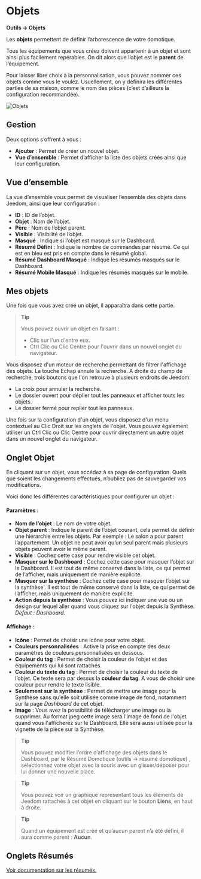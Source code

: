 # Objets
**Outils → Objets**

Les **objets** permettent de définir l’arborescence de votre domotique.

Tous les équipements que vous créez doivent appartenir à un objet et sont ainsi plus facilement repérables. On dit alors que l’objet est le **parent** de l’équipement.

Pour laisser libre choix à la personnalisation, vous pouvez nommer ces objets comme vous le voulez. Usuellement, on y définira les différentes parties de sa maison, comme le nom des pièces (c’est d’ailleurs la configuration recommandée).

![Objets](./images/object_intro.gif)

## Gestion

Deux options s’offrent à vous :
- **Ajouter** : Permet de créer un nouvel objet.
- **Vue d’ensemble** : Permet d’afficher la liste des objets créés ainsi que leur configuration.

## Vue d’ensemble

La vue d’ensemble vous permet de visualiser l’ensemble des objets dans Jeedom, ainsi que leur configuration :

- **ID** : ID de l’objet.
- **Objet** : Nom de l’objet.
- **Père** : Nom de l’objet parent.
- **Visible** : Visibilité de l’objet.
- **Masqué** : Indique si l’objet est masqué sur le Dashboard.
- **Résumé Défini** : Indique le nombre de commandes par résumé. Ce qui est en bleu est pris en compte dans le résumé global.
- **Résumé Dashboard Masqué** : Indique les résumés masqués sur le Dashboard.
- **Résumé Mobile Masqué** : Indique les résumés masqués sur le mobile.

## Mes objets

Une fois que vous avez créé un objet, il apparaîtra dans cette partie.

> **Tip**
>
> Vous pouvez ouvrir un objet en faisant :
> - Clic sur l'un d'entre eux.
> - Ctrl Clic ou Clic Centre pour l'ouvrir dans un nouvel onglet du navigateur.

Vous disposez d'un moteur de recherche permettant de filtrer l'affichage des objets. La touche Echap annule la recherche.
A droite du champ de recherche, trois boutons que l'on retrouve à plusieurs endroits de Jeedom:

- La croix pour annuler la recherche.
- Le dossier ouvert pour déplier tout les panneaux et afficher touts les objets.
- Le dossier fermé pour replier tout les panneaux.

Une fois sur la configuration d'un objet, vous disposez d'un menu contextuel au Clic Droit sur les onglets de l'objet. Vous pouvez également utiliser un Ctrl Clic ou Clic Centre pour ouvrir directement un autre objet dans un nouvel onglet du navigateur.

## Onglet Objet

En cliquant sur un objet, vous accédez à sa page de configuration. Quels que soient les changements effectués, n’oubliez pas de sauvegarder vos modifications.

Voici donc les différentes caractéristiques pour configurer un objet :

#### Paramètres :

- **Nom de l’objet** : Le nom de votre objet.
- **Objet parent** : Indique le parent de l’objet courant, cela permet de définir une hiérarchie entre les objets. Par exemple : Le salon a pour parent l’appartement. Un objet ne peut avoir qu’un seul parent mais plusieurs objets peuvent avoir le même parent.
- **Visible** : Cochez cette case pour rendre visible cet objet.
- **Masquer sur le Dashboard** : Cochez cette case pour masquer l’objet sur le Dashboard. Il est tout de même conservé dans la liste, ce qui permet de l’afficher, mais uniquement de manière explicite.
- **Masquer sur la synthèse** : Cochez cette case pour masquer l’objet sur la synthèse'. Il est tout de même conservé dans la liste, ce qui permet de l’afficher, mais uniquement de manière explicite.
- **Action depuis la synthèse** : Vous pouvez ici indiquer une vue ou un design sur lequel aller quand vous cliquez sur l'objet depuis la Synthèse. *Defaut : Dashboard*.

#### Affichage :

- **Icône** : Permet de choisir une icône pour votre objet.
- **Couleurs personnalisées** : Active la prise en compte des deux paramètres de couleurs personnalisées en dessous.
- **Couleur du tag** : Permet de choisir la couleur de l’objet et des équipements qui lui sont rattachés.
- **Couleur du texte du tag** : Permet de choisir la couleur du texte de l’objet. Ce texte sera par dessus la **couleur du tag**. A vous de choisir une couleur pour rendre le texte lisible.
- **Seulement sur la synthèse** : Permet de mettre une image pour la Synthèse sans qu'elle soit utilisée comme image de fond, notamment sur la page *Dashboard* de cet objet.
- **Image** : Vous avez la possibilité de télécharger une image ou la supprimer. Au format jpeg cette image sera l'image de fond de l'objet quand vous l'afficherez sur le Dashboard. Elle sera aussi utilisée pour la vignette de la pièce sur la Synthèse.

> **Tip**
>
> Vous pouvez modifier l’ordre d’affichage des objets dans le Dashboard, par le Résumé Domotique (outils -> résumé domotique) , sélectionnez votre objet avec la souris avec un glisser/déposer pour lui donner une nouvelle place.

> **Tip**
>
> Vous pouvez voir un graphique représentant tous les éléments de Jeedom rattachés à cet objet en cliquant sur le bouton **Liens**, en haut à droite.

> **Tip**
>
> Quand un équipement est créé et qu’aucun parent n’a été défini, il aura comme parent : **Aucun**.

## Onglets Résumés

[Voir documentation sur les résumés.](../../concept/summary)


